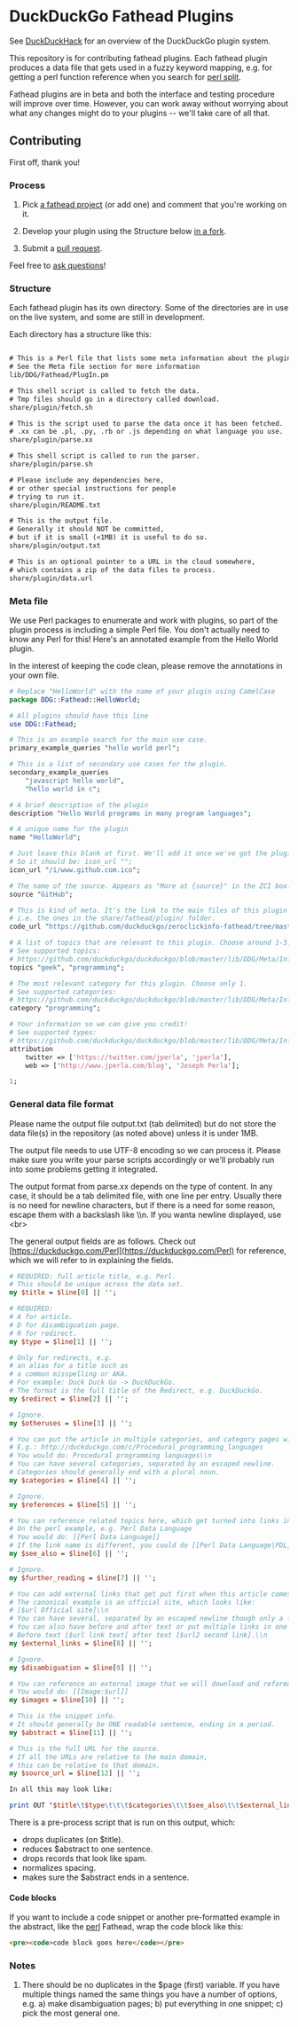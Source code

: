 DuckDuckGo Fathead Plugins
=================================

See [DuckDuckHack](http://duckduckhack.com/) for an overview of the DuckDuckGo plugin system.

This repository is for contributing fathead plugins. Each fathead plugin produces a data file that gets used in a fuzzy keyword mapping, e.g. for getting a perl function reference when you search for [perl split](https://duckduckgo.com/?q=perl+split).

Fathead plugins are in beta and both the interface and testing procedure will improve over time. However, you can work away without worrying about what any changes might do to your plugins -- we'll take care of all that.


Contributing
------------

First off, thank you!


### Process

1) Pick [a fathead project](https://duckduckhack.uservoice.com/forums/5168-instant-answer-plugin-ideas-for-duckduckgo/category/41839-fathead) (or add one) and comment that you're working on it.

2) Develop your plugin using the Structure below [in a fork](http://help.github.com/fork-a-repo/).

3) Submit a [pull request](http://help.github.com/send-pull-requests/).

Feel free to [ask questions](http://duckduckhack.com/#faq)!



### Structure

Each fathead plugin has its own directory. Some of the directories are in use on the live system, and some are still in development.

Each directory has a structure like this:

```txt

# This is a Perl file that lists some meta information about the plugin.
# See the Meta file section for more information
lib/DDG/Fathead/PlugIn.pm

# This shell script is called to fetch the data. 
# Tmp files should go in a directory called download.
share/plugin/fetch.sh

# This is the script used to parse the data once it has been fetched. 
# .xx can be .pl, .py, .rb or .js depending on what language you use.
share/plugin/parse.xx

# This shell script is called to run the parser. 
share/plugin/parse.sh

# Please include any dependencies here,
# or other special instructions for people
# trying to run it.
share/plugin/README.txt

# This is the output file.
# Generally it should NOT be committed,
# but if it is small (<1MB) it is useful to do so.
share/plugin/output.txt

# This is an optional pointer to a URL in the cloud somewhere,
# which contains a zip of the data files to process.
share/plugin/data.url
```


### Meta file

We use Perl packages to enumerate and work with plugins, so part of the plugin process is including a simple Perl file. You don't actually need to know any Perl for this! Here's an annotated example from the Hello World plugin.

In the interest of keeping the code clean, please remove the annotations in your own file.

```perl
# Replace "HelloWorld" with the name of your plugin using CamelCase
package DDG::Fathead::HelloWorld;

# All plugins should have this line
use DDG::Fathead;

# This is an example search for the main use case.
primary_example_queries "hello world perl";

# This is a list of secondary use cases for the plugin.
secondary_example_queries
    "javascript hello world",
    "hello world in c";

# A brief description of the plugin
description "Hello World programs in many program languages";

# A unique name for the plugin
name "HelloWorld";

# Just leave this blank at first. We'll add it once we've got the plugin working.
# So it should be: icon_url "";
icon_url "/i/www.github.com.ico";

# The name of the source. Appears as "More at {source}" in the ZCI box.
source "GitHub";

# This is kind of meta. It's the link to the main files of this plugin
# i.e. the ones in the share/fathead/plugin/ folder.
code_url "https://github.com/duckduckgo/zeroclickinfo-fathead/tree/master/hello_world";

# A list of topics that are relevant to this plugin. Choose around 1-3.
# See supported topics:
# https://github.com/duckduckgo/duckduckgo/blob/master/lib/DDG/Meta/Information.pm
topics "geek", "programming";

# The most relevant category for this plugin. Choose only 1.
# See supported categories:
# https://github.com/duckduckgo/duckduckgo/blob/master/lib/DDG/Meta/Information.pm
category "programming";

# Your information so we can give you credit!
# See supported types:
# https://github.com/duckduckgo/duckduckgo/blob/master/lib/DDG/Meta/Information.pm
attribution
    twitter => ['https://twitter.com/jperla', 'jperla'],
    web => ['http://www.jperla.com/blog', 'Joseph Perla'];

1;
```

### General data file format

Please name the output file output.txt (tab delimited) but do not store the data file(s) in the repository (as noted above) unless it is under 1MB.

The output file needs to use UTF-8 encoding so we can process it. Please make sure you write your parse scripts accordingly or we'll probably run into some problems getting it integrated.

The output format from parse.xx depends on the type of content. In any case, it should be a tab delimited file, with one line per entry. Usually there is no need for newline characters, but if there is a need for some reason, escape them with a backslash like \\\n. If you wanta newline displayed, use &lt;br&gt;

The general output fields are as follows. Check out [https://duckduckgo.com/Perl](https://duckduckgo.com/Perl) for reference, which we will refer to in explaining the fields.


```perl
# REQUIRED: full article title, e.g. Perl.
# This should be unique across the data set.
my $title = $line[0] || '';

# REQUIRED: 
# A for article.
# D for disambiguation page.
# R for redirect.
my $type = $line[1] || '';

# Only for redirects, e.g. 
# an alias for a title such as
# a common misspelling or AKA.
# For example: Duck Duck Go -> DuckDuckGo.
# The format is the full title of the Redirect, e.g. DuckDuckGo.
my $redirect = $line[2] || '';

# Ignore.
my $otheruses = $line[3] || '';

# You can put the article in multiple categories, and category pages will be created automatically.
# E.g.: http://duckduckgo.com/c/Procedural_programming_languages
# You would do: Procedural programming languages\\n
# You can have several categories, separated by an escaped newline.
# Categories should generally end with a plural noun.
my $categories = $line[4] || '';

# Ignore.
my $references = $line[5] || '';

# You can reference related topics here, which get turned into links in the Zero-click Info box.
# On the perl example, e.g. Perl Data Language
# You would do: [[Perl Data Language]]
# If the link name is different, you could do [[Perl Data Language|PDL]]
my $see_also = $line[6] || '';

# Ignore.
my $further_reading = $line[7] || '';

# You can add external links that get put first when this article comes out.
# The canonical example is an official site, which looks like:
# [$url Official site]\\n
# You can have several, separated by an escaped newline though only a few will be used.
# You can also have before and after text or put multiple links in one like this.
# Before text [$url link text] after text [$url2 second link].\\n
my $external_links = $line[8] || '';

# Ignore.
my $disambiguation = $line[9] || '';

# You can reference an external image that we will download and reformat for display.
# You would do: [[Image:$url]]
my $images = $line[10] || '';

# This is the snippet info.
# It should generally be ONE readable sentence, ending in a period.
my $abstract = $line[11] || '';

# This is the full URL for the source.
# If all the URLs are relative to the main domain, 
# this can be relative to that domain.
my $source_url = $line[12] || '';

In all this may look like:

print OUT "$title\t$type\t\t\t$categories\t\t$see_also\t\t$external_links\t\t$images\t$abstract\t$source_url\n";
```

There is a pre-process script that is run on this output, which:
* drops duplicates (on $title).
* reduces $abstract to one sentence.
* drops records that look like spam.
* normalizes spacing.
* makes sure the $abstract ends in a sentence.


#### Code blocks

If you want to include a code snippet or another pre-formatted example in the
abstract, like the [perl](https://duckduckgo.com/?q=perl+open) Fathead, wrap
the code block like this:

```html
<pre><code>code block goes here</code></pre>
```

### Notes

1) There should be no duplicates in the $page (first) variable. If you have multiple things named the same things you have a number of options, e.g. a) make disambiguation pages; b) put everything in one snippet; c) pick the most general one.
